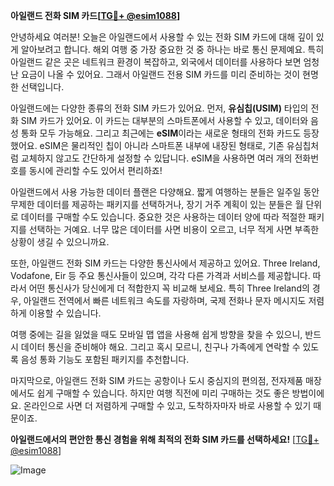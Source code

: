**아일랜드 전화 SIM 카드[[TG💪+ @esim1088](https://t.me/s/esim1088)]**

안녕하세요 여러분! 오늘은 아일랜드에서 사용할 수 있는 전화 SIM 카드에 대해 깊이 있게 알아보려고 합니다. 해외 여행 중 가장 중요한 것 중 하나는 바로 통신 문제예요. 특히 아일랜드 같은 곳은 네트워크 환경이 복잡하고, 외국에서 데이터를 사용하다 보면 엄청난 요금이 나올 수 있어요. 그래서 아일랜드 전용 SIM 카드를 미리 준비하는 것이 현명한 선택입니다.

아일랜드에는 다양한 종류의 전화 SIM 카드가 있어요. 먼저, **유심칩(USIM)** 타입의 전화 SIM 카드가 있어요. 이 카드는 대부분의 스마트폰에서 사용할 수 있고, 데이터와 음성 통화 모두 가능해요. 그리고 최근에는 **eSIM**이라는 새로운 형태의 전화 카드도 등장했어요. eSIM은 물리적인 칩이 아니라 스마트폰 내부에 내장된 형태로, 기존 유심칩처럼 교체하지 않고도 간단하게 설정할 수 있답니다. eSIM을 사용하면 여러 개의 전화번호를 동시에 관리할 수도 있어서 편리하죠!

아일랜드에서 사용 가능한 데이터 플랜은 다양해요. 짧게 여행하는 분들은 일주일 동안 무제한 데이터를 제공하는 패키지를 선택하거나, 장기 거주 계획이 있는 분들은 월 단위로 데이터를 구매할 수도 있습니다. 중요한 것은 사용하는 데이터 양에 따라 적절한 패키지를 선택하는 거예요. 너무 많은 데이터를 사면 비용이 오르고, 너무 적게 사면 부족한 상황이 생길 수 있으니까요.

또한, 아일랜드 전화 SIM 카드는 다양한 통신사에서 제공하고 있어요. Three Ireland, Vodafone, Eir 등 주요 통신사들이 있으며, 각각 다른 가격과 서비스를 제공합니다. 따라서 어떤 통신사가 당신에게 더 적합한지 꼭 비교해 보세요. 특히 Three Ireland의 경우, 아일랜드 전역에서 빠른 네트워크 속도를 자랑하며, 국제 전화나 문자 메시지도 저렴하게 이용할 수 있습니다.

여행 중에는 길을 잃었을 때도 모바일 맵 앱을 사용해 쉽게 방향을 찾을 수 있으니, 반드시 데이터 통신을 준비해야 해요. 그리고 혹시 모르니, 친구나 가족에게 연락할 수 있도록 음성 통화 기능도 포함된 패키지를 추천합니다.

마지막으로, 아일랜드 전화 SIM 카드는 공항이나 도시 중심지의 편의점, 전자제품 매장에서도 쉽게 구매할 수 있습니다. 하지만 여행 직전에 미리 구매하는 것도 좋은 방법이에요. 온라인으로 사면 더 저렴하게 구매할 수 있고, 도착하자마자 바로 사용할 수 있기 때문이죠.

**아일랜드에서의 편안한 통신 경험을 위해 최적의 전화 SIM 카드를 선택하세요!** [[TG💪+ @esim1088](https://t.me/s/esim1088)]

![Image](https://i.postimg.cc/Y0z9fWf4/image.png)